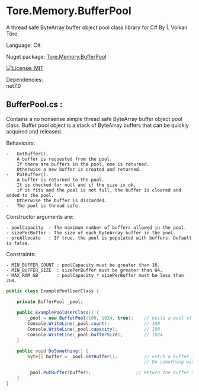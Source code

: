 # Tore.Memory.BufferPool
A thread safe ByteArray buffer object pool class library for C# By İ. Volkan Töre.

Language: C#.

Nuget package: [Tore.Memory.BufferPool](https://www.nuget.org/packages/Tore.Memory.BufferPool/)

[![License: MIT](https://img.shields.io/badge/License-MIT-blue.svg)](https://opensource.org/licenses/MIT)

Dependencies: <br/>
net7.0<br/>


## BufferPool.cs :
Contains a no nonsense simple thread safe ByteArray buffer object pool class.
Buffer pool object is a stack of ByteArray buffers that can be quickly acquired and released. 

Behaviours:

    -   GetBuffer().
        A buffer is requested from the pool.
        If there are buffers in the pool, one is returned. 
        Otherwise a new buffer is created and returned.
    -   PutBuffer().
        A buffer is returned to the pool.
        It is checked for null and if the size is ok,
        if it fits and the pool is not full, the buffer is cleared and added to the pool.
        Otherwise the buffer is discarded.
    -   The pool is thread safe.


Constructor arguments are:

    - poolCapacity  : The maximum number of buffers allowed in the pool.
    - sizePerBuffer : The size of each ByteArray buffer in the pool.
    - preAllocate   : If true, the pool is populated with buffers. Default is false.

Constraints: 

    - MIN_BUFFER_COUNT : poolCapacity must be greater than 16.
    - MIN_BUFFER_SIZE  : sizePerBuffer must be greater than 64.
    - MAX_RAM_GB       : poolCapacity * sizePerBuffer must be less than 2GB.

```C#
public class ExamplePoolUserClass {

    private BufferPool _pool;
    
    public ExamplePoolUserClass() {
        _pool = new BufferPool(100, 1024, true);    // build a pool of 100 1KB buffers pre allocated.
        Console.WriteLine(_pool.count);             // 100
        Console.WriteLine(_pool.capacity);          // 100
        Console.WriteLine(_pool.bufferSize);        // 1024
    }

    public void DoSomething() {
        byte[] buffer = _pool.GetBuffer();          // Fetch a buffer from the pool.
                                                    // Do something with the buffer.

        _pool.PutBuffer(buffer);                 // Return the buffer to the pool.
    }
}
```